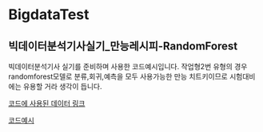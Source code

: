 # BigdataTest
빅데이터분석기사실기_만능레시피-RandomForest
-----

빅데이터분석기사 실기를 준비하며 사용한 코드예시입니다. 
작업형2번 유형의 경우 randomforest모델로 분류,회귀,예측을 모두 사용가능한 만능 치트키이므로 시험대비에는 유용할 거라 생각이 듭니다.

[코드에 사용된 데이터 링크](https://bohemihan.tistory.com/entry/%EB%B9%85%EB%8D%B0%EC%9D%B4%ED%84%B0-%EB%B6%84%EC%84%9D%EA%B8%B0%EC%82%AC-%EC%83%98%ED%94%8C%EB%AC%B8%EC%A0%9C-%EB%8B%A8%EB%8B%B5%ED%98%95-%ED%92%80%EC%9D%B4?category=983015)

[코드예시](https://github.com/geon8074/BigdataTest/blob/main/RandomForest_example.ipynb)  
